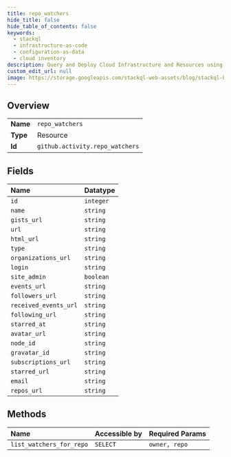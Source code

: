 ```yaml
---
title: repo_watchers
hide_title: false
hide_table_of_contents: false
keywords:
  - stackql
  - infrastructure-as-code
  - configuration-as-data
  - cloud inventory
description: Query and Deploy Cloud Infrastructure and Resources using SQL
custom_edit_url: null
image: https://storage.googleapis.com/stackql-web-assets/blog/stackql-blog-post-featured-image.png
---
```

  
    

## Overview
<table><tbody>
<tr><td><b>Name</b></td><td><code>repo_watchers</code></td></tr>
<tr><td><b>Type</b></td><td>Resource</td></tr>
<tr><td><b>Id</b></td><td><code>github.activity.repo_watchers</code></td></tr>
</tbody></table>

## Fields
| Name | Datatype |
|:-----|:---------|
| `id` | `integer` |
| `name` | `string` |
| `gists_url` | `string` |
| `url` | `string` |
| `html_url` | `string` |
| `type` | `string` |
| `organizations_url` | `string` |
| `login` | `string` |
| `site_admin` | `boolean` |
| `events_url` | `string` |
| `followers_url` | `string` |
| `received_events_url` | `string` |
| `following_url` | `string` |
| `starred_at` | `string` |
| `avatar_url` | `string` |
| `node_id` | `string` |
| `gravatar_id` | `string` |
| `subscriptions_url` | `string` |
| `starred_url` | `string` |
| `email` | `string` |
| `repos_url` | `string` |
## Methods
| Name | Accessible by | Required Params |
|:-----|:--------------|:----------------|
| `list_watchers_for_repo` | `SELECT` | `owner, repo` |
